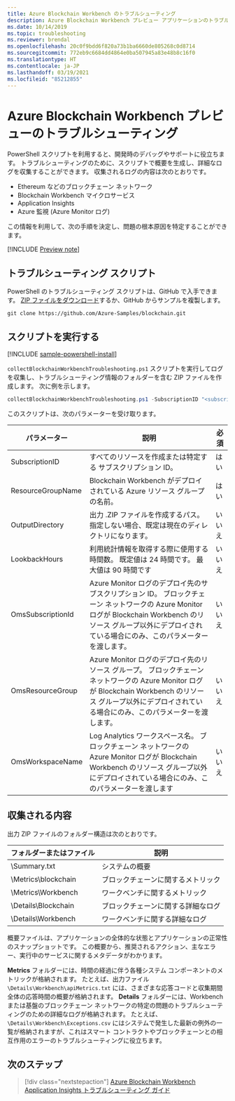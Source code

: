 ```yaml
---
title: Azure Blockchain Workbench のトラブルシューティング
description: Azure Blockchain Workbench プレビュー アプリケーションのトラブルシューティング方法。
ms.date: 10/14/2019
ms.topic: troubleshooting
ms.reviewer: brendal
ms.openlocfilehash: 20c0f9bdd6f820a73b1ba6660de805268c0d8714
ms.sourcegitcommit: 772eb9c6684dd4864e0ba507945a83e48b8c16f0
ms.translationtype: HT
ms.contentlocale: ja-JP
ms.lasthandoff: 03/19/2021
ms.locfileid: "85212855"
---
```

# <a name="azure-blockchain-workbench-preview-troubleshooting"></a>Azure Blockchain Workbench プレビューのトラブルシューティング

PowerShell スクリプトを利用すると、開発時のデバッグやサポートに役立ちます。 トラブルシューティングのために、スクリプトで概要を生成し、詳細なログを収集することができます。 収集されるログの内容は次のとおりです。

* Ethereum などのブロックチェーン ネットワーク
* Blockchain Workbench マイクロサービス
* Application Insights
* Azure 監視 (Azure Monitor ログ)

この情報を利用して、次の手順を決定し、問題の根本原因を特定することができます。

[!INCLUDE [Preview note](./includes/preview.md)]

## <a name="troubleshooting-script"></a>トラブルシューティング スクリプト

PowerShell のトラブルシューティング スクリプトは、GitHub で入手できます。 [ZIP ファイルをダウンロード](https://github.com/Azure-Samples/blockchain/archive/master.zip)するか、GitHub からサンプルを複製します。

```
git clone https://github.com/Azure-Samples/blockchain.git
```

## <a name="run-the-script"></a>スクリプトを実行する
[!INCLUDE [sample-powershell-install](../../../includes/sample-powershell-install.md)]

`collectBlockchainWorkbenchTroubleshooting.ps1` スクリプトを実行してログを収集し、トラブルシューティング情報のフォルダーを含む ZIP ファイルを作成します。 次に例を示します。

``` powershell
collectBlockchainWorkbenchTroubleshooting.ps1 -SubscriptionID "<subscription_id>" -ResourceGroupName "workbench-resource-group-name"
```
このスクリプトは、次のパラメーターを受け取ります。

| パラメーター  | 説明 | 必須 |
|---------|---------|----|
| SubscriptionID | すべてのリソースを作成または特定する サブスクリプション ID。 | はい |
| ResourceGroupName | Blockchain Workbench がデプロイされている Azure リソース グループの名前。 | はい |
| OutputDirectory | 出力 .ZIP ファイルを作成するパス。 指定しない場合、既定は現在のディレクトリになります。 | いいえ |
| LookbackHours | 利用統計情報を取得する際に使用する時間数。 既定値は 24 時間です。 最大値は 90 時間です | いいえ |
| OmsSubscriptionId | Azure Monitor ログのデプロイ先のサブスクリプション ID。 ブロックチェーン ネットワークの Azure Monitor ログが Blockchain Workbench のリソース グループ以外にデプロイされている場合にのみ、このパラメーターを渡します。| いいえ |
| OmsResourceGroup |Azure Monitor ログのデプロイ先のリソース グループ。 ブロックチェーン ネットワークの Azure Monitor ログが Blockchain Workbench のリソース グループ以外にデプロイされている場合にのみ、このパラメーターを渡します。| いいえ |
| OmsWorkspaceName | Log Analytics ワークスペース名。 ブロックチェーン ネットワークの Azure Monitor ログが Blockchain Workbench のリソース グループ以外にデプロイされている場合にのみ、このパラメーターを渡します | いいえ |

## <a name="what-is-collected"></a>収集される内容

出力 ZIP ファイルのフォルダー構造は次のとおりです。

| フォルダーまたはファイル | 説明  |
|---------|---------|
| \Summary.txt | システムの概要 |
| \Metrics\blockchain | ブロックチェーンに関するメトリック |
| \Metrics\Workbench | ワークベンチに関するメトリック |
| \Details\Blockchain | ブロックチェーンに関する詳細なログ |
| \Details\Workbench | ワークベンチに関する詳細なログ |

概要ファイルは、アプリケーションの全体的な状態とアプリケーションの正常性のスナップショットです。 この概要から、推奨されるアクション、主なエラー、実行中のサービスに関するメタデータがわかります。

**Metrics** フォルダーには、時間の経過に伴う各種システム コンポーネントのメトリックが格納されます。 たとえば、出力ファイル `\Details\Workbench\apiMetrics.txt` には、さまざまな応答コードと収集期間全体の応答時間の概要が格納されます。 **Details** フォルダーには、Workbench または基盤のブロックチェーン ネットワークの特定の問題のトラブルシューティングのための詳細なログが格納されます。 たとえば、`\Details\Workbench\Exceptions.csv` にはシステムで発生した最新の例外の一覧が格納されますが、これはスマート コントラクトやブロックチェーンとの相互作用のエラーのトラブルシューティングに役立ちます。 

## <a name="next-steps"></a>次のステップ

> [!div class="nextstepaction"]
> [Azure Blockchain Workbench Application Insights トラブルシューティング ガイド](https://aka.ms/workbenchtroubleshooting)
